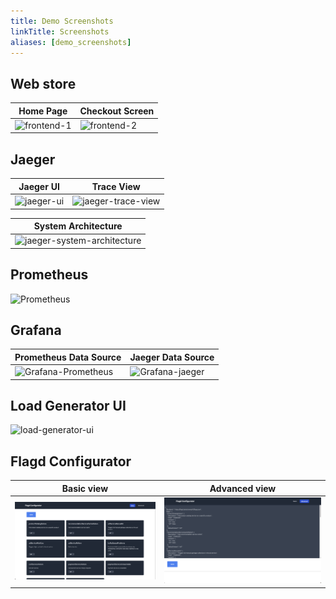 ```yaml
---
title: Demo Screenshots
linkTitle: Screenshots
aliases: [demo_screenshots]
---
```


## Web store

| Home Page                     | Checkout Screen               |
| ----------------------------- | ----------------------------- |
| ![frontend-1](frontend-1.png) | ![frontend-2](frontend-2.png) |

## Jaeger

| Jaeger UI                   | Trace View                                  |
| --------------------------- | ------------------------------------------- |
| ![jaeger-ui](jaeger-ui.png) | ![jaeger-trace-view](jaeger-trace-view.png) |

| System Architecture                                           |
| ------------------------------------------------------------- |
| ![jaeger-system-architecture](jaeger-system-architecture.png) |

## Prometheus

![Prometheus](prometheus.png)

## Grafana

| Prometheus Data Source                        | Jaeger Data Source                    |
| --------------------------------------------- | ------------------------------------- |
| ![Grafana-Prometheus](grafana-prometheus.png) | ![Grafana-jaeger](gragana-jaeger.png) |

## Load Generator UI

![load-generator-ui](load-generator-ui.png)

## Flagd Configurator

| Basic view                                           | Advanced view                                              |
| ---------------------------------------------------- | ---------------------------------------------------------- |
| ![flagd-ui-basic-view](flagd-configurator-basic.png) | ![flagd-ui-advanced-view](flagd-configurator-advanced.png) |

